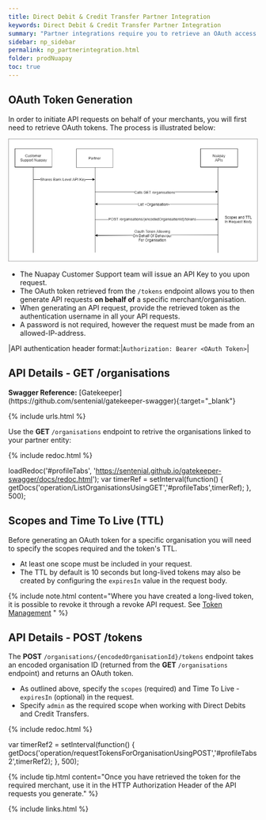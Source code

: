 ```yaml
---
title: Direct Debit & Credit Transfer Partner Integration
keywords: Direct Debit & Credit Transfer Partner Integration
summary: "Partner integrations require you to retrieve an OAuth access token for a specific merchant and use that unique token in all subsequent API calls."
sidebar: np_sidebar
permalink: np_partnerintegration.html
folder: prodNuapay
toc: true
---
```


## OAuth Token Generation 

In order to initiate API requests on behalf of your merchants, you will first need to retrieve OAuth tokens.
The process is illustrated below:

<img src="images/partner_integration.png">

* The Nuapay Customer Support team will issue an API Key to you upon request.
* The OAuth token retrieved from the `/tokens` endpoint allows you to then generate API requests <b>on behalf of</b> a specific merchant/organisation.
* When generating an API request, provide the retrieved token as the authentication username in all your API requests. 
* A password is not required, however the request must be made from an allowed-IP-address.

|API authentication header format:|`Authorization: Bearer <OAuth Token>`|


## API Details - GET /organisations

<div markdown="span" class="alert alert-info" role="alert"><i class="fab fa-github"></i> <b>Swagger Reference:</b>
[Gatekeeper](https://github.com/sentenial/gatekeeper-swagger){:target="_blank"}</div>

{% include urls.html %}


Use the **GET** `/organisations` endpoint to retrive the organisations linked to your partner entity:


<ul id="profileTabs" class="nav nav-tabs">
</ul>
  
{% include redoc.html %}
   
loadRedoc('#profileTabs', 'https://sentenial.github.io/gatekeeper-swagger/docs/redoc.html');
var timerRef = setInterval(function() { getDocs('operation/ListOrganisationsUsingGET','#profileTabs',timerRef); }, 500);
</script>
</div>
</div>


## Scopes and Time To Live (TTL)

Before generating an OAuth token for a specific organisation you will need to specify the scopes required and the token's TTL.

* At least one scope must be included in your request.
* The TTL by default is 10 seconds but long-lived tokens may also be created by configuring the `expiresIn` value in the request body.

{% include note.html content="Where you have created a long-lived token, it is possible to revoke it through a revoke API request. See [Token Management](em_tokenmgmt.html) " %}


## API Details - POST /tokens

The **POST** `/organisations/{encodedOrganisationId}/tokens` endpoint takes an encoded organisation ID (returned from the **GET** `/organisations` endpoint) and returns an OAuth token. 

* As outlined above, specify the `scopes` (required) and Time To Live - `expiresIn` (optional) in the request. 
* Specify `admin` as the required scope when working with Direct Debits and Credit Transfers.


<ul id="profileTabs2" class="nav nav-tabs">
</ul>
  
{% include redoc.html %}
   
var timerRef2 = setInterval(function() { getDocs('operation/requestTokensForOrganisationUsingPOST','#profileTabs2',timerRef2); }, 500);
</script>
</div>
</div>


{% include tip.html content="Once you have retrieved the token for the required merchant, use it in the HTTP Authorization Header of the API requests you generate." %}



{% include links.html %}
